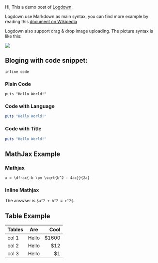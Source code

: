 Hi, This a demo post of [Logdown](http://logdown.com). 

Logdown use Markdown as main syntax, you can find more example by reading this [document on Wikipedia](http://en.wikipedia.org/wiki/Markdown)

Logdown also support drag & drop image uploading. The picture syntax is like this:

![](http://logdown.com/images/logo.png)

## Bloging with code snippet:

`inline code`

### Plain Code

```
puts "Hello World!"
```

### Code with Language

```ruby
puts "Hello World!"
```

### Code with Title

```ruby hello_world.rb
puts "Hello World!"
```


## MathJax Example

### Mathjax

```mathjax
x = \dfrac{-b \pm \sqrt{b^2 - 4ac}}{2a}
```

### Inline Mathjax

The answser is `$a^2 + b^2 = c^2$`.

## Table Example

| Tables        | Are           | Cool  |
| ------------- |:-------------:| -----:|
| col 1         | Hello         | $1600 |
| col 2         | Hello         |   $12 |
| col 3         | Hello         |    $1 |
